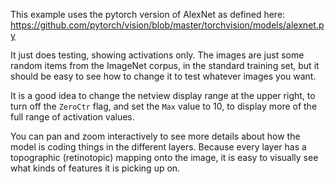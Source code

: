 This example uses the pytorch version of AlexNet as defined here:
https://github.com/pytorch/vision/blob/master/torchvision/models/alexnet.py

It just does testing, showing activations only.  The images are just some random items from the ImageNet corpus, in the standard training set, but it should be easy to see how to change it to test whatever images you want.

It is a good idea to change the netview display range at the upper right, to turn off the `ZeroCtr` flag, and set the `Max` value to 10, to display more of the full range of activation values.

You can pan and zoom interactively to see more details about how the model is coding things in the different layers.  Because every layer has a topographic (retinotopic) mapping onto the image, it is easy to visually see what kinds of features it is picking up on.


